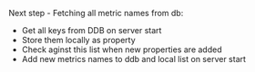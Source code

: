 Next step - Fetching all metric names from db:
- Get all keys from DDB on server start
- Store them locally as property
- Check aginst this list when new properties are added
- Add new metrics names to ddb and local list on server start